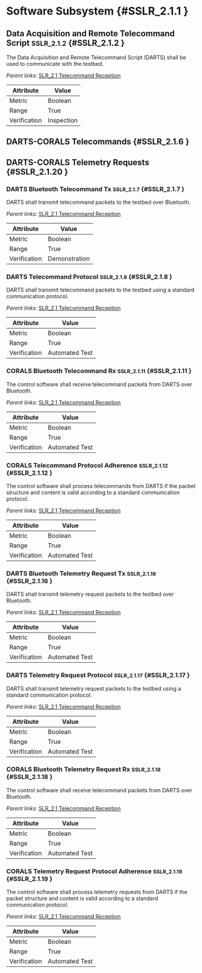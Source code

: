 # Software Subsystem {#SSLR_2.1.1 }

## Data Acquisition and Remote Telecommand Script <small>SSLR_2.1.2</small> {#SSLR_2.1.2 }

The Data Acquisition and Remote Telecommand Script (DARTS) shall be used to communicate with the testbed.

*Parent links:* [SLR_2.1 Telecommand Reception](SLR_2.html#SLR_2.1)

| Attribute | Value |
| --------- | ----- |
| Metric | Boolean |
| Range | True |
| Verification | Inspection |


## DARTS-CORALS Telecommands {#SSLR_2.1.6 }

## DARTS-CORALS Telemetry Requests {#SSLR_2.1.20 }

### DARTS Bluetooth Telecommand Tx <small>SSLR_2.1.7</small> {#SSLR_2.1.7 }

DARTS shall transmit telecommand packets to the testbed over Bluetooth.

*Parent links:* [SLR_2.1 Telecommand Reception](SLR_2.html#SLR_2.1)

| Attribute | Value |
| --------- | ----- |
| Metric | Boolean |
| Range | True |
| Verification | Demonstration |


### DARTS Telecommand Protocol <small>SSLR_2.1.8</small> {#SSLR_2.1.8 }

DARTS shall transmit telecommand packets to the testbed using a standard communication protocol.

*Parent links:* [SLR_2.1 Telecommand Reception](SLR_2.html#SLR_2.1)

| Attribute | Value |
| --------- | ----- |
| Metric | Boolean |
| Range | True |
| Verification | Automated Test |


### CORALS Bluetooth Telecommand Rx <small>SSLR_2.1.11</small> {#SSLR_2.1.11 }

The control software shall receive telecommand packets from DARTS over Bluetooth.

*Parent links:* [SLR_2.1 Telecommand Reception](SLR_2.html#SLR_2.1)

| Attribute | Value |
| --------- | ----- |
| Metric | Boolean |
| Range | True |
| Verification | Automated Test |


### CORALS Telecommand Protocol Adherence <small>SSLR_2.1.12</small> {#SSLR_2.1.12 }

The control software shall process telecommands from DARTS if the packet structure and content is valid according to a standard communication protocol.

*Parent links:* [SLR_2.1 Telecommand Reception](SLR_2.html#SLR_2.1)

| Attribute | Value |
| --------- | ----- |
| Metric | Boolean |
| Range | True |
| Verification | Automated Test |


### DARTS Bluetooth Telemetry Request Tx <small>SSLR_2.1.16</small> {#SSLR_2.1.16 }

DARTS shall transmit telemetry request packets to the testbed over Bluetooth.

*Parent links:* [SLR_2.1 Telecommand Reception](SLR_2.html#SLR_2.1)

| Attribute | Value |
| --------- | ----- |
| Metric | Boolean |
| Range | True |
| Verification | Automated Test |


### DARTS Telemetry Request Protocol <small>SSLR_2.1.17</small> {#SSLR_2.1.17 }

DARTS shall transmit telemetry request packets to the testbed using a standard communication protocol.

*Parent links:* [SLR_2.1 Telecommand Reception](SLR_2.html#SLR_2.1)

| Attribute | Value |
| --------- | ----- |
| Metric | Boolean |
| Range | True |
| Verification | Automated Test |


### CORALS Bluetooth Telemetry Request Rx <small>SSLR_2.1.18</small> {#SSLR_2.1.18 }

The control software shall receive telecommand packets from DARTS over Bluetooth.

*Parent links:* [SLR_2.1 Telecommand Reception](SLR_2.html#SLR_2.1)

| Attribute | Value |
| --------- | ----- |
| Metric | Boolean |
| Range | True |
| Verification | Automated Test |


### CORALS Telemetry Request Protocol Adherence <small>SSLR_2.1.19</small> {#SSLR_2.1.19 }

The control software shall process telemetry requests from DARTS if the packet structure and content is valid according to a standard communication protocol.

*Parent links:* [SLR_2.1 Telecommand Reception](SLR_2.html#SLR_2.1)

| Attribute | Value |
| --------- | ----- |
| Metric | Boolean |
| Range | True |
| Verification | Automated Test |



